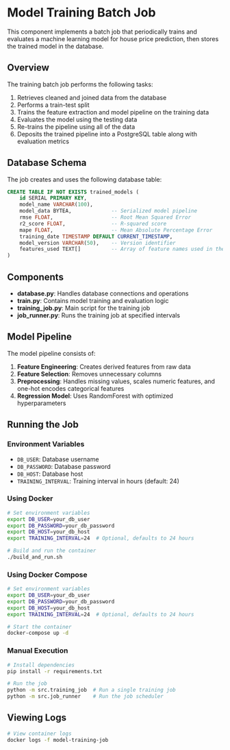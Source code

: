 # Model Training Batch Job

This component implements a batch job that periodically trains and evaluates a machine learning model for house price prediction, then stores the trained model in the database.

## Overview

The training batch job performs the following tasks:

1. Retrieves cleaned and joined data from the database
2. Performs a train-test split
3. Trains the feature extraction and model pipeline on the training data
4. Evaluates the model using the testing data
5. Re-trains the pipeline using all of the data
6. Deposits the trained pipeline into a PostgreSQL table along with evaluation metrics

## Database Schema

The job creates and uses the following database table:

```sql
CREATE TABLE IF NOT EXISTS trained_models (
    id SERIAL PRIMARY KEY,
    model_name VARCHAR(100),
    model_data BYTEA,             -- Serialized model pipeline
    rmse FLOAT,                   -- Root Mean Squared Error
    r2_score FLOAT,               -- R-squared score
    mape FLOAT,                   -- Mean Absolute Percentage Error
    training_date TIMESTAMP DEFAULT CURRENT_TIMESTAMP,
    model_version VARCHAR(50),    -- Version identifier
    features_used TEXT[]          -- Array of feature names used in the model
)
```

## Components

- **database.py**: Handles database connections and operations
- **train.py**: Contains model training and evaluation logic
- **training_job.py**: Main script for the training job
- **job_runner.py**: Runs the training job at specified intervals

## Model Pipeline

The model pipeline consists of:

1. **Feature Engineering**: Creates derived features from raw data
2. **Feature Selection**: Removes unnecessary columns
3. **Preprocessing**: Handles missing values, scales numeric features, and one-hot encodes categorical features
4. **Regression Model**: Uses RandomForest with optimized hyperparameters

## Running the Job

### Environment Variables

- `DB_USER`: Database username
- `DB_PASSWORD`: Database password
- `DB_HOST`: Database host
- `TRAINING_INTERVAL`: Training interval in hours (default: 24)

### Using Docker

```bash
# Set environment variables
export DB_USER=your_db_user
export DB_PASSWORD=your_db_password
export DB_HOST=your_db_host
export TRAINING_INTERVAL=24  # Optional, defaults to 24 hours

# Build and run the container
./build_and_run.sh
```

### Using Docker Compose

```bash
# Set environment variables
export DB_USER=your_db_user
export DB_PASSWORD=your_db_password
export DB_HOST=your_db_host
export TRAINING_INTERVAL=24  # Optional, defaults to 24 hours

# Start the container
docker-compose up -d
```

### Manual Execution

```bash
# Install dependencies
pip install -r requirements.txt

# Run the job
python -m src.training_job  # Run a single training job
python -m src.job_runner    # Run the job scheduler
```

## Viewing Logs

```bash
# View container logs
docker logs -f model-training-job
``` 